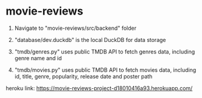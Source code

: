 # movie-reviews

1. Navigate to "movie-reviews/src/backend" folder

2. "database/dev.duckdb" is the local DuckDB for data storage

3. "tmdb/genres.py" uses public TMDB API to fetch genres data, including genre name and id

4. "tmdb/movies.py" uses public TMDB API to fetch movies data, including id, title, genre, popularity, release date and poster path

heroku link: https://movie-reviews-project-d18010416a93.herokuapp.com/